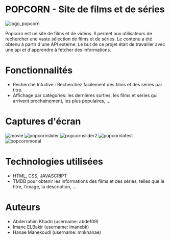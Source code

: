 # POPCORN - Site de films et de séries
![logo_popcorn](https://github.com/mnkhanae/POPCORN/assets/126266227/39dff182-f072-46e3-a405-afecc26867a9)

Popcorn est un site de films et de vidéos. Il permet aux utilisateurs de rechercher une vaste sélection de films et de séries. Le contenu a été obtenu à partir d'une API externe. Le but de ce projet était de travailler avec une api et d'apprendre à fetcher des informations.

# Fonctionnalités
- Recherche Intuitive : Recherchez facilement des films et des séries par titre.
- Affichage par catégories: les dernières sorties, les films et séries qui arrivent prochainement, les plus populaires, ...

# Captures d'écran
![movie](https://github.com/mnkhanae/POPCORN/assets/126266227/d2dcb0be-89a5-4028-a3e3-4b9d006b02be)  ![popcornslider](https://github.com/mnkhanae/POPCORN/assets/126266227/f277dc0b-48ab-47df-9321-3baf7cef2049)
![popcornslider2](https://github.com/mnkhanae/POPCORN/assets/126266227/a228d0cb-8de8-41af-b5ab-5f6fa20d1ce2)
![popcornlatest](https://github.com/mnkhanae/POPCORN/assets/126266227/4d2d4eb1-1cf0-4ec4-94be-9b0b6913d8e9)
![popcornmodal](https://github.com/mnkhanae/POPCORN/assets/126266227/d9763769-2117-4e4b-ba67-250c6fe7d790)

# Technologies utilisées
- HTML, CSS, JAVASCRIPT
- TMDB pour obtenir les informations des films et des séries, telles que le titre, l'image, la description, ...

# Auteurs
- Abderrahim Khadri (username: abde109)
- Imane ELBakir (username: imanebk)
- Hanae Manekoudi (username: mnkhanae)
